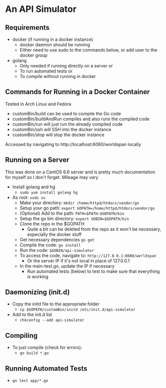 # An API Simulator

## Requirements
* docker (if running in a docker instance)
  * docker daemon should be running
  * Either need to use sudo to the commands below, or add user to the docker group
* golang
  * Only needed if running directly on a server or
  * To run automated tests or
  * To compile without running in docker

## Commands for Running in a Docker Container
Tested in Arch Linux and Fedora
* customBin/build can be used to compile the Go code
* customBin/buildAndRun compiles and also runs the compiled code
* customBin/run will just run the already compiled code
* customBin/ssh will SSH into the docker instance
* customBin/stop will stop the docker instance

Accessed by navigating to http://localhost:6060/worldspan locally

## Running on a Server
This was done on a CentOS 6.6 server and is pretty much documentation for myself so I don't forget. Mileage may vary
* Install golang and hg
  * `sudo yum install golang hg`
* As root: `sudo su`
  * Make your directory: `mkdir /home/httpd/htdocs/vendor/go`
  * Setup your go path: `export GOPATH=/home/httpd/htdocs/vendor/go`
  * (Optional) Add to the path: `PATH=$PATH:$GOPATH/bin`
  * Setup the go bin directory: `export GOBIN=$GOPATH/bin`
  * Clone the repo in the $GOPATH
    * Quite a bit can be deleted from the repo as it won't be necessary, especially the docker stuff
  * Get necessary dependencies `go get`
  * Compile the code: `go install`
  * Run the code: `$GOBIN/api-simulator`
  * To access the code, navigate to: `http://127.0.0.1:8080/worldspan`
    * Or the server IP if it's not local in place of 127.0.0.1
  * In the main-test.go, update the IP if necessary
    * Run automated tests (below) to test to make sure that everything is working

## Daemonizing (init.d)
* Copy the initd file to the appropriate folder
  * `cp $GOPATH/customBin/initd /etc/init.d/api-simulator`
* Add to the init.d list
  * `chkconfig --add api-simulator`

## Compiling
* To just compile (check for errors):
  * `go build *.go`

## Running Automated Tests
* `go test app/*.go`
